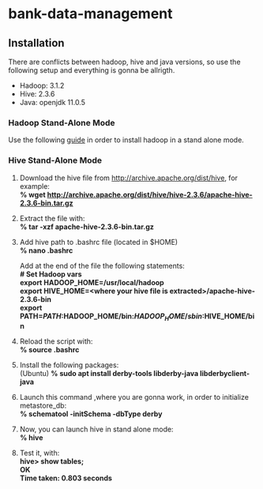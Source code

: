 # bank-data-management

## Installation
There are conflicts between hadoop, hive and java versions, so use the following setup and everything is gonna be allrigth.
  
  * Hadoop: 3.1.2
  * Hive: 2.3.6
  * Java: openjdk 11.0.5
### Hadoop Stand-Alone Mode
Use the following [guide](https://www.digitalocean.com/community/tutorials/how-to-install-hadoop-in-stand-alone-mode-on-ubuntu-18-04) in order to install hadoop in a stand alone mode.
### Hive Stand-Alone Mode
  1. Download the hive file from http://archive.apache.org/dist/hive, for example:</br>
     <b>% wget http://archive.apache.org/dist/hive/hive-2.3.6/apache-hive-2.3.6-bin.tar.gz</b>
     
  2. Extract the file with:</br>
     <b>% tar -xzf apache-hive-2.3.6-bin.tar.gz</b>
     
  3. Add hive path to .bashrc file (located in $HOME)</br>
     <b>% nano .bashrc</b>
     
     Add at the end of the file the following statements:</br>
     <b># Set Hadoop vars</br>
        export HADOOP_HOME=/usr/local/hadoop</br>
        export HIVE_HOME=\<where your hive file is extracted\>/apache-hive-2.3.6-bin</br>
        export PATH=$PATH:$HADOOP_HOME/bin:$HADOOP_HOME/sbin:$HIVE_HOME/bin</br>
        </b>
  4. Reload the script with:</br>
     <b>% source .bashrc</b>
     
  5. Install the following packages:</br>
     (Ubuntu) <b>% sudo apt install derby-tools libderby-java libderbyclient-java</b>
     
  6. Launch this command ,where you are gonna work, in order to initialize metastore_db:</br>
     <b>% schematool -initSchema -dbType derby</b>
     
  7. Now, you can launch hive in stand alone mode:</br>
     <b>% hive</b>
  
  8. Test it, with:</br>
     <b>hive> show tables;</br>
        OK</br>
        Time taken: 0.803 seconds</b>
